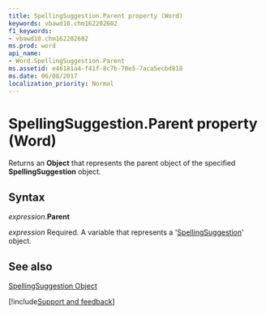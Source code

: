 ```yaml
---
title: SpellingSuggestion.Parent property (Word)
keywords: vbawd10.chm162202602
f1_keywords:
- vbawd10.chm162202602
ms.prod: word
api_name:
- Word.SpellingSuggestion.Parent
ms.assetid: e46181a4-f41f-8c7b-70e5-7aca5ecbd818
ms.date: 06/08/2017
localization_priority: Normal
---
```



# SpellingSuggestion.Parent property (Word)

Returns an  **Object** that represents the parent object of the specified **SpellingSuggestion** object.


## Syntax

_expression_.**Parent**

_expression_ Required. A variable that represents a '[SpellingSuggestion](Word.SpellingSuggestion.md)' object.


## See also


[SpellingSuggestion Object](Word.SpellingSuggestion.md)

[!include[Support and feedback](~/includes/feedback-boilerplate.md)]